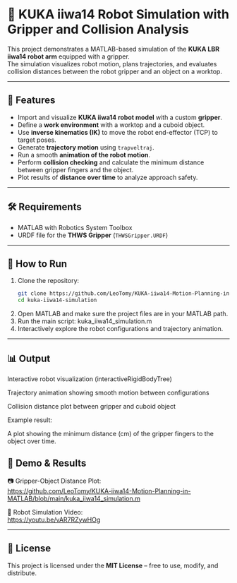 # 🤖 KUKA iiwa14 Robot Simulation with Gripper and Collision Analysis

This project demonstrates a MATLAB-based simulation of the **KUKA LBR iiwa14 robot arm** equipped with a gripper.  
The simulation visualizes robot motion, plans trajectories, and evaluates collision distances between the robot gripper and an object on a worktop.

---

## 📌 Features
- Import and visualize **KUKA iiwa14 robot model** with a custom **gripper**.
- Define a **work environment** with a worktop and a cuboid object.
- Use **inverse kinematics (IK)** to move the robot end-effector (TCP) to target poses.
- Generate **trajectory motion** using `trapveltraj`.
- Run a smooth **animation of the robot motion**.
- Perform **collision checking** and calculate the minimum distance between gripper fingers and the object.
- Plot results of **distance over time** to analyze approach safety.

---

## 🛠️ Requirements
- MATLAB with Robotics System Toolbox  
- URDF file for the **THWS Gripper** (`THWSGripper.URDF`)

---

## 🚀 How to Run
1. Clone the repository:
   ```bash
   git clone https://github.com/LeoTomy/KUKA-iiwa14-Motion-Planning-in-MATLAB
   cd kuka-iiwa14-simulation
2. Open MATLAB and make sure the project files are in your MATLAB path.
3. Run the main script: kuka_iiwa14_simulation.m
4. Interactively explore the robot configurations and trajectory animation.

---

## 📊 Output

Interactive robot visualization (interactiveRigidBodyTree)

Trajectory animation showing smooth motion between configurations

Collision distance plot between gripper and cuboid object

Example result:

A plot showing the minimum distance (cm) of the gripper fingers to the object over time.

## 🧭 Demo & Results
📷 Gripper-Object Distance Plot:  
https://github.com/LeoTomy/KUKA-iiwa14-Motion-Planning-in-MATLAB/blob/main/kuka_iiwa14_simulation.m

🎥 Robot Simulation Video:  
https://youtu.be/vAR7RZywHOg


---


##  📖 License

This project is licensed under the **MIT License** – free to use, modify, and distribute.
